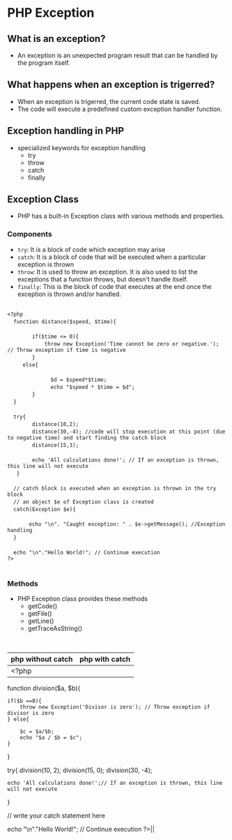 # PHP Exception
## What is an exception?
- An exception is an unexpected program result that can be handled by the program itself.
## What happens when an exception is trigerred?
- When an exception is trigerred, the current code state is saved.
- The code will execute a predefined custom exception handler function.
## Exception handling in PHP
- specialized keywords for exception handling
    - try
    - throw
    - catch
    - finally

## Exception Class
- PHP has a built-in Exception class with various methods and properties.
### Components
- `try`: It is a block of code which exception may arise
- `catch`: It is a block of code that will be executed when a particular exception is thrown
- `throw`: It is used to throw an exception. It is also used to list the exceptions that a function throws, but doesn't handle itself.
- `finally`: This is the block of code that executes at the end once the exception is thrown and/or handled.
<br><br>

`<?php`<br>
&emsp;`function distance($speed, $time){`<br>
&emsp;`    `<br>
&emsp;&emsp;`    if($time <= 0){`<br>
&emsp;&emsp;`        throw new Exception('Time cannot be zero or negative.'); // Throw exception if time is negative`<br>
&emsp;&emsp;`    }`<br>
&emsp;&emsp;` else{`<br>
&emsp;&emsp;&emsp;`        `<br>
&emsp;&emsp;&emsp;`        $d = $speed*$time;`<br>
&emsp;&emsp;&emsp;`        echo "$speed * $time = $d";`<br>
&emsp;&emsp;`    }`<br>
&emsp;`}`<br>
&emsp;` `<br>
&emsp;`try{`<br>
&emsp;&emsp;`    distance(10,2);`<br>
&emsp;&emsp;`    distance(30,-4); //code will stop execution at this point (due to negative time) and start finding the catch block`<br>
&emsp;&emsp;`    distance(15,3);`<br>
&emsp;&emsp;`    `<br>
&emsp;&emsp;`    echo 'All calculations done!'; // If an exception is thrown, this line will not execute`<br>
&emsp;`  } `<br>
&emsp;` `<br>
&emsp;`// catch block is executed when an exception is thrown in the try block`<br>
&emsp;`// an object $e of Exception class is created`<br>
&emsp;`catch(Exception $e){    ` <br>
&emsp;&emsp;`    `<br>
&emsp;&emsp;`    echo "\n". "Caught exception: " . $e->getMessage(); //Exception handling ` <br>
&emsp;`}`<br>
&emsp;` `<br>
&emsp;`echo "\n"."Hello World!"; // Continue execution`<br>
`?>`<br><br>

### Methods
- PHP Exception class provides these methods
    - getCode()
    - getFile()
    - getLine()
    - getTraceAsString()
<br>

|php without catch|php with catch|
|-----------------|--------------|
|<?php
function division($a, $b){
    
    if($b ==0){
        throw new Exception('Divisor is zero'); // Throw exception if divisor is zero
    } else{
        
        $c = $a/$b;
        echo "$a / $b = $c";
    }
}
 
try{
    division(10, 2);
    division(15, 0);
    division(30, -4);
   
    
    echo 'All calculations done!';// If an exception is thrown, this line will not execute
  }

// write your catch statement here

echo "\n"."Hello World!"; // Continue execution
?>||